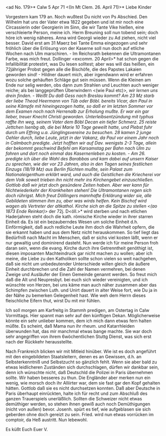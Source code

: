 <ad No. 179>* Calw 5 Apr 71
 <(In Mt Clem. 26. April 71)>*
Liebe Kinder

Vorgestern kam 179 an. Noch wußtest Du nicht von Ps Abschied. Den Wilhelm hat uns der Vater etwa 1822 gegeben und ist mir noch eine Circassierin oder Georgierin im Sinn, die wir Tante Vike hießen, eine verschleierte Person, meine ich. Herm Breuning soll nun tobend sein; doch höre ich wenig näheres. Anna wird Georgii wieder zu Ad ziehen, nicht viel besser. David erst am 31 Maerz bei Tante Emma eingezogen und sehr fröhlich über die Erlösung von der Kaserne soll nun doch auf etliche Wochen nach Ulm marschiren. - Im Reichsrath bekennen die Ultramontanen Farbe, was mich freut. Dollinger <excomm. 20 April>* hat schon gegen die Infallibilität protestirt, was Du lesen solltest; aber was will das heißen, ein 72jähriger Probst gegen alle die Bischöfe, die des Papstes Lakaien geworden sind! - Hildner dauert mich, aber irgendwann wird er erfahren wozu solche gehäuften Schläge gut sein müssen. Wenn die Kleinen am Ende nur selig werden, obs dann zum Strahlen und Leuchten auch weniger reiche; als bei langgeprüften Überwindern <(wie Paul etc)>*, wir lernen uns drein finden. - Weißt Du daß Gess nach Breslau kommt? Am 23 Mz starb der liebe Theod Heermann von Tüb oder Böbl. bereits Vicar, den Paul in seine Kämpfe mit hineingezogen hatte, so daß er im letzten Sommer vor dem Examen noch nach Herrenalb zur Erholung mußte. Er war ein gar lieber, treuer Knecht Christi geworden. Unterleibsentzündung mit typhus raffte ihn weg, seinem Vater dem Böbl Decan ein tiefer Schmerz. 25 reiste Jettchen Isenbg ab, die bei Marie 10 Tage geweilt hatte, und Plebst fuhr durch um Effring u.a. Jünglingsvereine zu besuchen. 28 kamen 2 junge Oehler durch, liebe Leute, jetzt in der Vakanz, da Paul vor einem Jahr noch in Calmbach predigte. Jetzt hofften wir auf Dav. wenigsts 2-3 Tage, allein der bekommt geschwind Befehl am Karsamstag per Bahn nach Ulm zu fahren und dort noch einmal das Kasernenleben zu kosten. - Am 26. predigte ich über die Wahl des Barabbas und kam dabei auf unsern Kaiser zu sprechen, wie der vor 23 Jahren, also in den Tagen seines festlichen Einzugs (18/19 Mz) aus Berlin flüchten mußte, sein Palast zum Nationaleigenthum erklärt ward, und auch die Geistlichen die Kriecherei vor dem Volk soweit trieben ihn nicht mehr ins Kirchengebet einzuschließen. Gottlob daß wir jetzt doch gesündere Zeiten haben. Aber wer kann für Nichtwiederkehr der Krankheiten stehen! Die Ultramontanen regen sich doch rührigst. Mich freut Döllingers mannhafte Erklärung wider sie, alle Gebildeten stimmen ihm zu, aber was wirds helfen. Kein Bischof wird wagen als Vertreter der altkathol. Kirche sich an die Spitze zu stellen <(ao 1873 Ende Reinkar)>* der 72j. D<öll.>* wird sterben und nach etlichen Haderjahren steht doch die kath. römische Kirche wieder in ihrer starren Einheit da. Es ist ein bezauberndes Wesen um solche Einheit d.h. Einförmigkeit, daß auch redliche Leute ihm doch die Wahrheit opfern, die sie erkannt haben und aus dem Netz nicht herauskommen. So tief liegt das Bedürfniß nach Macht im Menschen, daß er sichs viel kosten läßt, wenn er nur gewaltig und dominirend dasteht. Nun werde ich für meine Person froh daran sein, wenn die evang. Kirche durch ihre Getrenntheit genöthigt ist, diesen imposanten Machteindruck gar nicht machen zu wollen; aber ich meine, die Liebe zu den Katholiken sollte schon vielen so weit nachgehen, daß sie nicht um unbedeutender Unterschiede willen gleich die äußere Einheit durchbrechen und die Zahl der Namen vermehren, bei denen Zweige und Ausläufer der Einen Gemeinde genannt werden. So freut mich daß die Alt und Neupresbyt. bei euch sich wieder vereinigten, und ich wünschte von Herzen, bei uns käme man auch näher zusammen aber das Schimpfen zwischen Luth. und Unirt dauert in alter Weise fort, wie Du ja in der Nähe zu bemerken Gelegenheit hast. Wie weh dem Herrn dieses fleischliche Eifern thut, wirst Du mit mir fühlen.

Ich soll morgen am Karfreitg in Stammh predigen, am Ostertag in Calw Vormittags. Hier spannt man sehr auf den künftigen Dekan. Möglicherweise könnte ein sehr unlieber kommen, dem ich mich dann etwas fern halten müßte. 
Es scheint, daß Mama nun ihr rheum. und Katarrhleiden überwunden hat, das mir manchmal etwas bange machte. Sie war doch sehr angegriffen von ihrem 6wöchentlichen Stuttg Dienst, was sich erst nach der Rückkehr herausstellte.

Nach Frankreich blicken wir mit Mitleid hinüber. Wie ist es doch angeführt mit den eingebildeten Staatsleitern, denen es an Gewissen, d.h. an Selbsterkenntniß und Selbstzucht so gänzlich fehlt. Wenn sie aber bald zu etwas leidlicheren Zuständen sich durchschlagen, dürfen wir dankbar sein, denn ich wünschte nicht, daß Deutschld die Polizei in Paris übernehmen sollte. Wir haben besseres zu thun. Die Engländer aber merken nun ein wenig, wie morsch doch ihr Alliirter war, dem sie fast gar den Kopf gehalten hätten. Gottlob daß sie es nicht durchsetzen konnten. Daß aber Deutsche in Paris überhaupt einrückten, halte ich für recht und zum Abschluß des ganzen Trauerspiels unerläßlich. Sollten die Schweizer nicht etwas demüthiger werden, so stehen ihnen gewiß auch noch Demüthigungen (nicht von außen) bevor. Josenh. spürt es tief, wie aufgeblasen sie sich geberden ohne doch gereizt zu sein. Fried. wird nun etwas vorrücken im comptoir, da Heß austritt. Nun lebewohl.

 Es küßt Euch Euer V.
